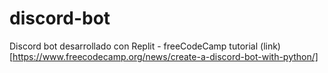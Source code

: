 # discord-bot
Discord bot desarrollado con Replit - freeCodeCamp tutorial
(link)[https://www.freecodecamp.org/news/create-a-discord-bot-with-python/]
